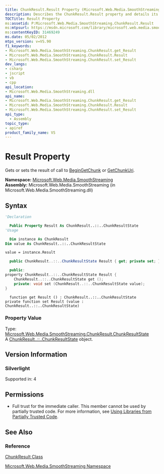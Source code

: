```yaml
---
title: ChunkResult.Result Property (Microsoft.Web.Media.SmoothStreaming)
description: Describes the ChunkResult.Result property and details its syntax, property value, and Silverlight information.
TOCTitle: Result Property
ms:assetid: P:Microsoft.Web.Media.SmoothStreaming.ChunkResult.Result
ms:mtpsurl: https://msdn.microsoft.com/library/microsoft.web.media.smoothstreaming.chunkresult.result(v=VS.90)
ms:contentKeyID: 31469249
ms.date: 05/02/2012
mtps_version: v=VS.90
f1_keywords:
- Microsoft.Web.Media.SmoothStreaming.ChunkResult.get_Result
- Microsoft.Web.Media.SmoothStreaming.ChunkResult.Result
- Microsoft.Web.Media.SmoothStreaming.ChunkResult.set_Result
dev_langs:
- csharp
- jscript
- vb
- cpp
api_location:
- Microsoft.Web.Media.SmoothStreaming.dll
api_name:
- Microsoft.Web.Media.SmoothStreaming.ChunkResult.get_Result
- Microsoft.Web.Media.SmoothStreaming.ChunkResult.Result
- Microsoft.Web.Media.SmoothStreaming.ChunkResult.set_Result
api_type:
  - Assembly
topic_type:
- apiref
product_family_name: VS
---
```


# Result Property

Gets or sets the result of call to [BeginGetChunk](trackinfo-begingetchunk-method-microsoft-web-media-smoothstreaming_1.md) or [GetChunkUri](trackinfo-getchunkuri-method-microsoft-web-media-smoothstreaming_1.md).

**Namespace:**  [Microsoft.Web.Media.SmoothStreaming](microsoft-web-media-smoothstreaming-namespace_1.md)  
**Assembly:**  Microsoft.Web.Media.SmoothStreaming (in Microsoft.Web.Media.SmoothStreaming.dll)

## Syntax

```vb
'Declaration

  Public Property Result As ChunkResult..::..ChunkResultState
'Usage

  Dim instance As ChunkResult
Dim value As ChunkResult..::..ChunkResultState

value = instance.Result
```

```csharp
  public ChunkResult..::..ChunkResultState Result { get; private set; }
```

```cpp
  public:
property ChunkResult..::..ChunkResultState Result {
    ChunkResult..::..ChunkResultState get ();
    private: void set (ChunkResult..::..ChunkResultState value);
}
```

```jscript
  function get Result () : ChunkResult..::..ChunkResultState
private function set Result (value : ChunkResult..::..ChunkResultState)
```

### Property Value

Type: [Microsoft.Web.Media.SmoothStreaming.ChunkResult.ChunkResultState](chunkresult-chunkresultstate-enumeration-microsoft-web-media-smoothstreaming_1.md)  
A [ChunkResult..::..ChunkResultState](chunkresult-chunkresultstate-enumeration-microsoft-web-media-smoothstreaming_1.md) object.  

## Version Information

### Silverlight

Supported in: 4  

## Permissions

  - Full trust for the immediate caller. This member cannot be used by partially trusted code. For more information, see [Using Libraries from Partially Trusted Code](https://msdn.microsoft.com/library/8skskf63).

## See Also

### Reference

[ChunkResult Class](chunkresult-class-microsoft-web-media-smoothstreaming_1.md)

[Microsoft.Web.Media.SmoothStreaming Namespace](microsoft-web-media-smoothstreaming-namespace_1.md)
